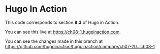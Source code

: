 Hugo In Action
===============

This code corresponds to section **8.3** of Hugo in Action.

You can see this live at https://ch08-1.hugoinaction.com.

You can see the changes made in this branch at https://github.com/hugoinaction/hugoinaction/compare/ch07-20...ch08-1

